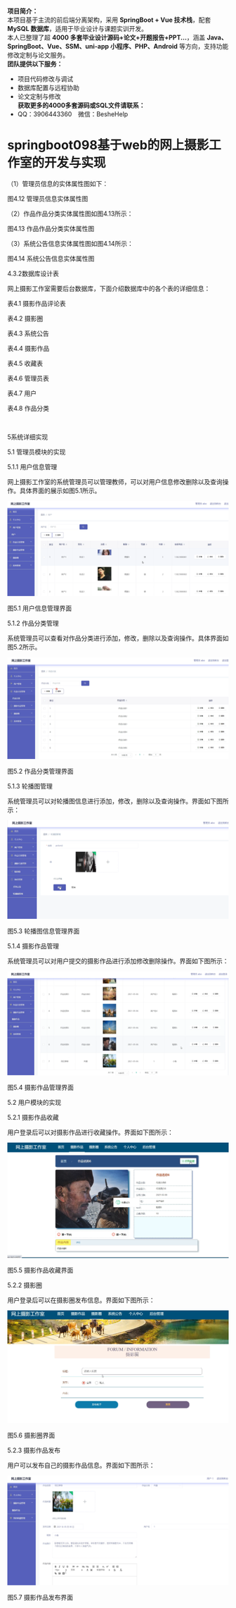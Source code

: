 **项目简介：**  
本项目基于主流的前后端分离架构，采用 **SpringBoot + Vue 技术栈**，配套 **MySQL 数据库**，适用于毕业设计与课题实训开发。  
本人已整理了超 **4000 多套毕业设计源码+论文+开题报告+PPT...**，涵盖 **Java、SpringBoot、Vue、SSM、uni-app 小程序、PHP、Android** 等方向，支持功能修改定制与论文服务。  
**团队提供以下服务：**  
- 项目代码修改与调试  
- 数据库配置与远程协助  
- 论文定制与修改  
**获取更多的4000多套源码或SQL文件请联系：**  
- QQ：3906443360 微信：BesheHelp


# springboot098基于web的网上摄影工作室的开发与实现





（1）管理员信息的实体属性图如下：

图4.12  管理员信息实体属性图

（2）作品作品分类实体属性图如图4.13所示：

图4.13  作品作品分类实体属性图

（3）系统公告信息实体属性图如图4.14所示：

图4.14 系统公告信息实体属性图

4.3.2数据库设计表

网上摄影工作室需要后台数据库，下面介绍数据库中的各个表的详细信息：

表4.1 摄影作品评论表

表4.2 摄影圈

表4.3 系统公告

表4.4 摄影作品

表4.5 收藏表

表4.6 管理员表

表4.7 用户

表4.8 作品分类

![图1](images/image_0.gif)

5系统详细实现

5.1 管理员模块的实现

5.1.1 用户信息管理

网上摄影工作室的系统管理员可以管理教师，可以对用户信息修改删除以及查询操作。具体界面的展示如图5.1所示。

![图2](images/image_1.png)

图5.1 用户信息管理界面

5.1.2 作品分类管理

系统管理员可以查看对作品分类进行添加，修改，删除以及查询操作。具体界面如图5.2所示。

![图3](images/image_2.png)

图5.2 作品分类管理界面

5.1.3 轮播图管理

系统管理员可以对轮播图信息进行添加，修改，删除以及查询操作。界面如下图所示：

![图4](images/image_3.png)

图5.3 轮播图信息管理界面

5.1.4 摄影作品管理

系统管理员可以对用户提交的摄影作品进行添加修改删除操作。界面如下图所示：

![图5](images/image_4.png)

图5.4 摄影作品管理界面

5.2 用户模块的实现

5.2.1 摄影作品收藏

用户登录后可以对摄影作品进行收藏操作。界面如下图所示：

![图6](images/image_5.png)

图5.5 摄影作品收藏界面

5.2.2 摄影圈

用户登录后可以在摄影圈发布信息。界面如下图所示：

![图7](images/image_6.png)

图5.6 摄影圈界面

5.2.3 摄影作品发布

用户可以发布自己的摄影作品信息。界面如下图所示：

![图8](images/image_7.png)

图5.7 摄影作品发布界面